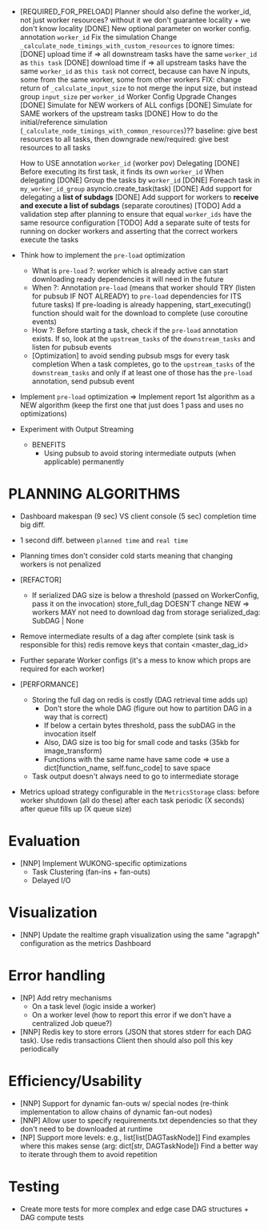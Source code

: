 - [REQUIRED_FOR_PRELOAD] Planner should also define the worker_id, not just worker resources? without it we don't guarantee locality + we don't know locality
    [DONE] New optional parameter on worker config. annotation `worker_id`
    Fix the simulation
        Change `_calculate_node_timings_with_custom_resources` to ignore times:
            [DONE] upload time if   => all downstream tasks have the same `worker_id` as `this task`
            [DONE] download time if => all upstream tasks have the same `worker_id` as `this task`
                not correct, because can have N inputs, some from the same worker, some from other workers
                    FIX: change return of `_calculate_input_size` to not merge the input size, but instead group `input_size` per `worker_id`
        Worker Config Upgrade Changes
            [DONE] Simulate for NEW workers of ALL configs
            [DONE] Simulate for SAME workers of the upstream tasks
        [DONE] How to do the initial/reference simulation (`_calculate_node_timings_with_common_resources`)??
            baseline: give best resources to all tasks, then downgrade
            new/required: give best resources to all tasks

    How to USE annotation `worker_id` (worker pov)
        Delegating
            [DONE] Before executing its first task, it finds its own `worker_id`
            When delegating
                [DONE] Group the tasks by `worker_id`
                [DONE] Foreach task in `my_worker_id_group` asyncio.create_task(task)
                [DONE] Add support for delegating a **list of subdags**
                [DONE] Add support for workers to **receive and execute a list of subdags** (separate coroutines)
    [TODO] Add a validation step after planning to ensure that equal `worker_ids` have the same resource configuration
    [TODO] Add a separate suite of tests for running on docker workers and asserting that the correct workers execute the tasks

- Think how to implement the `pre-load` optimization
    - What is `pre-load` ?: worker which is already active can start downloading ready dependencies it will need in the future
    - When ?: Annotation `pre-load` (means that worker should TRY (listen for pubsub IF NOT ALREADY) to `pre-load` dependencies for ITS future tasks)
        If pre-loading is already happening, start_executing() function should wait for the download to complete (use coroutine events)
    - How ?:
        Before starting a task, check if the `pre-load` annotation exists. If so, look at the `upstream_tasks` of the `downstream_tasks` and listen for pubsub events
    - [Optimization] to avoid sending pubsub msgs for every task completion
        When a task completes, go to the `upstream_tasks` of the `downstream_tasks` and only if at least one of those has the `pre-load` annotation, send pubsub event
    
- Implement `pre-load` optimization
    => Implement report 1st algorithm as a NEW algorithm (keep the first one that just does 1 pass and uses no optimizations)
- Experiment with Output Streaming
    - BENEFITS
        - Using pubsub to avoid storing intermediate outputs (when applicable) permanently
        
# PLANNING ALGORITHMS
- Dashboard makespan (9 sec) VS client console (5 sec) completion time big diff.
- 1 second diff. between `planned time` and `real time`
- Planning times don't consider cold starts meaning that changing workers is not penalized

- [REFACTOR]
    - If serialized DAG size is below a threshold (passed on WorkerConfig, pass it on the invocation)
        store_full_dag DOESN'T change
        NEW => workers MAY not need to download dag from storage
            serialized_dag: SubDAG | None

- Remove intermediate results of a dag after complete (sink task is responsible for this)
    redis remove keys that contain <master_dag_id>
- Further separate Worker configs (it's a mess to know which props are required for each worker)

- [PERFORMANCE] 
    - Storing the full dag on redis is costly (DAG retrieval time adds up)
        - Don't store the whole DAG (figure out how to partition DAG in a way that is correct)
        - If below a certain bytes threshold, pass the subDAG in the invocation itself
        - Also, DAG size is too big for small code and tasks (35kb for image_transform)
        - Functions with the same name have same code => use a dict[function_name, self.func_code] to save space
    - Task output doesn't always need to go to intermediate storage

- Metrics upload strategy configurable in the `MetricsStorage` class:
    before worker shutdown (all do these)
    after each task
    periodic (X seconds)
    after queue fills up (X queue size)

# Evaluation
- [NNP] Implement WUKONG-specific optimizations
    - Task Clustering (fan-ins + fan-outs)
    - Delayed I/O

# Visualization
- [NNP] Update the realtime graph visualization using the same "agrapgh" configuration as the metrics Dashboard

# Error handling
- [NP] Add retry mechanisms
    - On a task level (logic inside a worker)
    - On a worker level (how to report this error if we don't have a centralized Job queue?)
- [NNP] Redis key to store errors (JSON that stores stderr for each DAG task). Use redis transactions
    Client then should also poll this key periodically

# Efficiency/Usability
- [NNP] Support for dynamic fan-outs w/ special nodes (re-think implementation to allow chains of dynamic fan-out nodes)
- [NNP] Allow user to specify requirements.txt dependencies so that they don't need to be downloaded at runtime
- [NP] Support more levels: e.g., list[list[DAGTaskNode]]
    Find examples where this makes sense (arg: dict[str, DAGTaskNode])
    Find a better way to iterate through them to avoid repetition

# Testing
- Create more tests for more complex and edge case DAG structures + DAG compute tests
